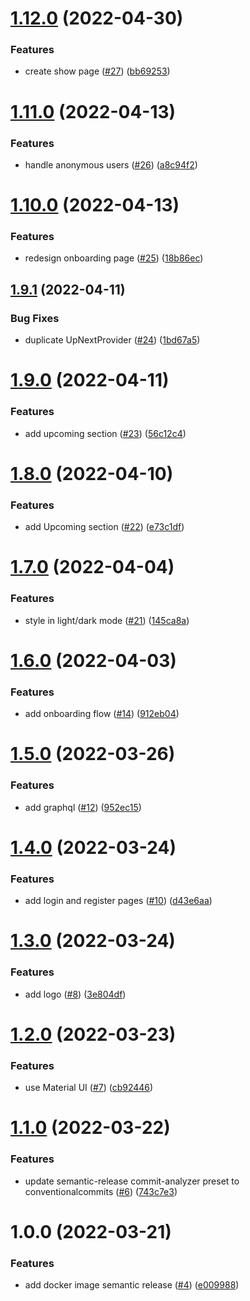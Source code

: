 # [1.12.0](https://github.com/hobroker/tshows-ui/compare/v1.11.0...v1.12.0) (2022-04-30)


### Features

* create show page ([#27](https://github.com/hobroker/tshows-ui/issues/27)) ([bb69253](https://github.com/hobroker/tshows-ui/commit/bb692532a799ca40ffeaf3dbc664daf54c981eb2))

# [1.11.0](https://github.com/hobroker/tshows-ui/compare/v1.10.0...v1.11.0) (2022-04-13)


### Features

* handle anonymous users ([#26](https://github.com/hobroker/tshows-ui/issues/26)) ([a8c94f2](https://github.com/hobroker/tshows-ui/commit/a8c94f223a773beeade1f70b7c697a89eb39cfe4))

# [1.10.0](https://github.com/hobroker/tshows-ui/compare/v1.9.1...v1.10.0) (2022-04-13)


### Features

* redesign onboarding page ([#25](https://github.com/hobroker/tshows-ui/issues/25)) ([18b86ec](https://github.com/hobroker/tshows-ui/commit/18b86ec996e9ed7af0018883ef589046222eca9e))

## [1.9.1](https://github.com/hobroker/tshows-ui/compare/v1.9.0...v1.9.1) (2022-04-11)


### Bug Fixes

* duplicate UpNextProvider ([#24](https://github.com/hobroker/tshows-ui/issues/24)) ([1bd67a5](https://github.com/hobroker/tshows-ui/commit/1bd67a531eb408994f84cebe3351d8d71450aab0))

# [1.9.0](https://github.com/hobroker/tshows-ui/compare/v1.8.0...v1.9.0) (2022-04-11)


### Features

* add upcoming section ([#23](https://github.com/hobroker/tshows-ui/issues/23)) ([56c12c4](https://github.com/hobroker/tshows-ui/commit/56c12c45a6861f1a8669a800efb2ac393829468e))

# [1.8.0](https://github.com/hobroker/tshows-ui/compare/v1.7.0...v1.8.0) (2022-04-10)


### Features

* add Upcoming section ([#22](https://github.com/hobroker/tshows-ui/issues/22)) ([e73c1df](https://github.com/hobroker/tshows-ui/commit/e73c1dff3948987a677811694d741fc9a6464469))

# [1.7.0](https://github.com/hobroker/tshows-ui/compare/v1.6.0...v1.7.0) (2022-04-04)


### Features

* style in light/dark mode ([#21](https://github.com/hobroker/tshows-ui/issues/21)) ([145ca8a](https://github.com/hobroker/tshows-ui/commit/145ca8a29fb6798918d0427288f2c585fea69fb6))

# [1.6.0](https://github.com/hobroker/tshows-ui/compare/v1.5.0...v1.6.0) (2022-04-03)


### Features

* add onboarding flow ([#14](https://github.com/hobroker/tshows-ui/issues/14)) ([912eb04](https://github.com/hobroker/tshows-ui/commit/912eb04e3586a53b4315c880f884d1a4e4a411b3))

# [1.5.0](https://github.com/hobroker/tshows-ui/compare/v1.4.0...v1.5.0) (2022-03-26)


### Features

* add graphql ([#12](https://github.com/hobroker/tshows-ui/issues/12)) ([952ec15](https://github.com/hobroker/tshows-ui/commit/952ec151848a84ef8da0d9127fdff046cf7ed2fb))

# [1.4.0](https://github.com/hobroker/tshows-ui/compare/v1.3.0...v1.4.0) (2022-03-24)


### Features

* add login and register pages ([#10](https://github.com/hobroker/tshows-ui/issues/10)) ([d43e6aa](https://github.com/hobroker/tshows-ui/commit/d43e6aa708569125b96b7b05495ab7601465acd7))

# [1.3.0](https://github.com/hobroker/tshows-ui/compare/v1.2.0...v1.3.0) (2022-03-24)


### Features

* add logo ([#8](https://github.com/hobroker/tshows-ui/issues/8)) ([3e804df](https://github.com/hobroker/tshows-ui/commit/3e804df55d4c885dee3906a8c11766693e5ea7be))

# [1.2.0](https://github.com/hobroker/tshows-ui/compare/v1.1.0...v1.2.0) (2022-03-23)


### Features

* use Material UI ([#7](https://github.com/hobroker/tshows-ui/issues/7)) ([cb92446](https://github.com/hobroker/tshows-ui/commit/cb924469a2d2e754b79341446befe1370f9bfbe5))

# [1.1.0](https://github.com/hobroker/tshows-ui/compare/v1.0.0...v1.1.0) (2022-03-22)


### Features

* update semantic-release commit-analyzer preset to conventionalcommits ([#6](https://github.com/hobroker/tshows-ui/issues/6)) ([743c7e3](https://github.com/hobroker/tshows-ui/commit/743c7e33cf238d83b8af8ea12faac38ab1595710))

# 1.0.0 (2022-03-21)


### Features

* add docker image semantic release ([#4](https://github.com/hobroker/tshows-ui/issues/4)) ([e009988](https://github.com/hobroker/tshows-ui/commit/e009988d681c8456f88fc7ca05976d6d2d613687))

